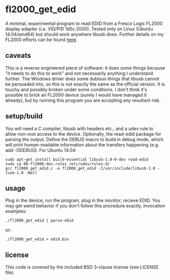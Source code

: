 fl2000_get_edid
===============
A minimal, experimental program to read EDID from a Fresco Logic FL2000 display adapter (i.e. VID/PID 1d5c:2000).  Tested only on Linux (Ubuntu 14.04/amd64) but should work anywhere libusb does.  Further details on my FL2000 efforts can be found [here](http://www.cy384.com/projects/fl2000dx-driver.html).

caveats
-------
This is a reverse engineered piece of software: it does some things because "it needs to do this to work" and not necessarily anything I understand further.  The Windows driver does some dubious things that libusb cannot be persuaded into, so this is not exactly the same as the official version.  It is touchy and possibly broken under some conditions.  I don't think it's possible to brick an FL2000 device (surely I would have managed it already), but by running this program you are accepting any resultant risk.

setup/build
-----------
You will need a C compiler, libusb with headers etc., and a udev rule to allow non-root access to the device.  Optionally, the read-edid package for parsing the output.  Define the DEBUG macro to build in debug mode, which will print human-readable information about the transfers happening (e.g. add -DDEBUG).  For Ubuntu 14.04:

	sudo apt-get install build-essential libusb-1.0-0-dev read-edid
	sudo cp 80-fl2000-dev.rules /etc/udev/rules.d/
	gcc fl2000_get_edid.c -o fl2000_get_edid -I/usr/include/libusb-1.0 -lusb-1.0 -Wall

usage
-----
Plug in the device, run the program, plug in the monitor, recieve EDID.  You may get weird behavior if you don't follow this procedure exactly.  Invocation examples:

	./fl2000_get_edid | parse-edid
or:

	./fl2000_get_edid > edid.bin

license
-------
This code is covered by the included BSD 3-clause license (see LICENSE file).
